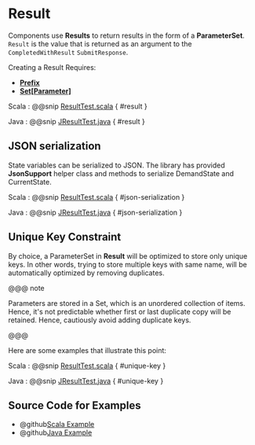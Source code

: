# Result

Components use **Results** to return results in the form of a **ParameterSet**. `Result` is the value that is returned
as an argument to the `CompletedWithResult` `SubmitResponse`. 

Creating a Result Requires:

 * **[Prefix](commands.html#Prefix)**
 * **[Set[Parameter]](keys-parameters.html)**

Scala
:   @@snip [ResultTest.scala](../../../../examples/src/test/scala/example/params/ResultTest.scala) { #result }

Java
:   @@snip [JResultTest.java](../../../../examples/src/test/java/example/params/JResultTest.java) { #result }

## JSON serialization
State variables can be serialized to JSON. The library has provided **JsonSupport** helper class and methods to serialize DemandState and CurrentState.

Scala
:   @@snip [ResultTest.scala](../../../../examples/src/test/scala/example/params/ResultTest.scala) { #json-serialization }

Java
:   @@snip [JResultTest.java](../../../../examples/src/test/java/example/params/JResultTest.java) { #json-serialization }

## Unique Key Constraint

By choice, a ParameterSet in **Result** will be optimized to store only unique keys. In other words, trying to store multiple keys with same name, will be automatically optimized by removing duplicates.

@@@ note

Parameters are stored in a Set, which is an unordered collection of items. Hence, it's not predictable whether first or last duplicate copy will be retained. Hence, cautiously avoid adding duplicate keys.

@@@    

Here are some examples that illustrate this point:

Scala
:   @@snip [ResultTest.scala](../../../../examples/src/test/scala/example/params/ResultTest.scala) { #unique-key }

Java
:   @@snip [JResultTest.java](../../../../examples/src/test/java/example/params/JResultTest.java) { #unique-key }

## Source Code for Examples

* @github[Scala Example](/examples/src/test/scala/example/params/ResultTest.scala)
* @github[Java Example](/examples/src/test/java/example/params/JResultTest.java)